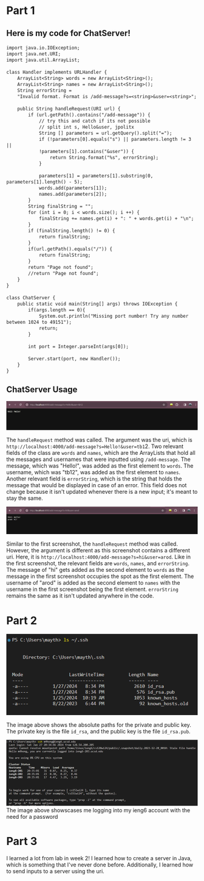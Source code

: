 # Part 1
## Here is my code for ChatServer!

```
import java.io.IOException;
import java.net.URI;
import java.util.ArrayList; 

class Handler implements URLHandler {
    ArrayList<String> words = new ArrayList<String>();
    ArrayList<String> names = new ArrayList<String>();
    String errorString = 
    "Invalid format. Format is /add-message?s=<string>&user=<string>";

    public String handleRequest(URI url) {
        if (url.getPath().contains("/add-message")) {
            // try this and catch if its not possible
            // split int s, Hello&user, jpolitx
            String [] parameters = url.getQuery().split("=");
            if (!parameters[0].equals("s") || parameters.length != 3 || 
            !parameters[1].contains("&user")) {
                return String.format("%s", errorString);
            }
            
            parameters[1] = parameters[1].substring(0, parameters[1].length() - 5);
            words.add(parameters[1]);
            names.add(parameters[2]);
        }
        String finalString = "";
        for (int i = 0; i < words.size(); i ++) {
            finalString += names.get(i) + ": " + words.get(i) + "\n";
        }
        if (finalString.length() != 0) {
            return finalString;
        }
        if(url.getPath().equals("/")) {
            return finalString;
        }
        return "Page not found";
        //return "Page not found";
    }
}

class ChatServer {
    public static void main(String[] args) throws IOException {
        if(args.length == 0){
            System.out.println("Missing port number! Try any number between 1024 to 49151");
            return;
        }

        int port = Integer.parseInt(args[0]);

        Server.start(port, new Handler());
    }
}

```

## ChatServer Usage

![screenshot1](screenshot1.png)

The `handleRequest` method was called. The argument was the uri, which is `http://localhost:4000/add-message?s=Hello!&user=tb1`2. Two relevant fields of the class are `words` and `names`, which are the ArrayLists that hold all the messages and usernames that were inputted using `/add-message`. The message, which was "Hello!", was added as the first element to `words`. The username, which was "tb12", was added as the first element to `names`. Another relevant field is `errorString`, which is the string that holds the message that would be displayed in case of an error. This field does not change because it isn't updated whenever there is a new input; it's meant to stay the same. 

![screenshot2](screenshot2.png)

Similar to the first screenshot, the `handleRequest` method was called. However, the argument is different as this screenshot contains a different uri. Here, it is `http://localhost:4000/add-message?s=hi&user=arod`. Like in the first screenshot, the relevant fields are `words`, `names`, and `errorString`. The message of "hi" gets added as the second element to `words` as the message in the first screenshot occupies the spot as the first element. The username of "arod" is added as the second element to `names` with the username in the first screenshot being the first element. `errorString` remains the same as it isn't updated anywhere in the code.

# Part 2
![screenshot3](screenshot3.png)

The image above shows the absolute paths for the private and public key. The private key is the file `id_rsa`, and the public key is the file `id_rsa.pub`.

![screenshot5](screenshot5.png)
The image above showscases me logging into my ieng6 account with the need for a password

# Part 3
I learned a lot from lab in week 2! I learned how to create a server in Java, which is something that I've never done before. Additionally, I learned how to send inputs to a server using the uri.
